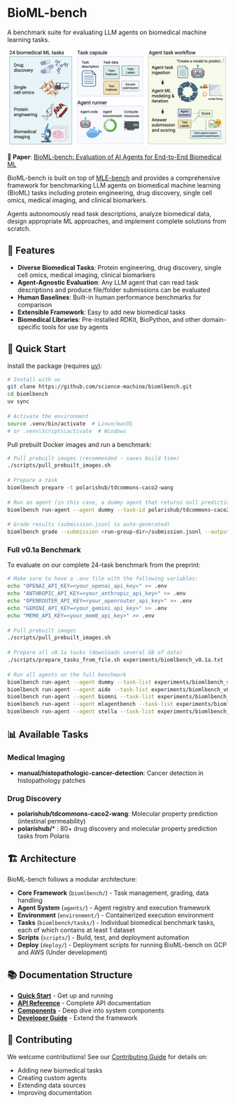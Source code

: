 # BioML-bench

A benchmark suite for evaluating LLM agents on biomedical machine learning tasks.

![BioML-bench Overview](images/biombench_ga.png)

**📄 Paper**: [BioML-bench: Evaluation of AI Agents for End-to-End Biomedical ML](https://www.biorxiv.org/content/10.1101/2025.09.01.673319v2)

BioML-bench is built on top of [MLE-bench](https://github.com/openai/mle-bench) and provides a comprehensive framework for benchmarking LLM agents on biomedical machine learning (BioML) tasks including protein engineering, drug discovery, single cell omics, medical imaging, and clinical biomarkers.

Agents autonomously read task descriptions, analyze biomedical data, design appropriate ML approaches, and implement complete solutions from scratch.

## 🧬 Features

- **Diverse Biomedical Tasks**: Protein engineering, drug discovery, single cell omics, medical imaging, clinical biomarkers
- **Agent-Agnostic Evaluation**: Any LLM agent that can read task descriptions and produce file/folder submissions can be evaluated
- **Human Baselines**: Built-in human performance benchmarks for comparison
- **Extensible Framework**: Easy to add new biomedical tasks
- **Biomedical Libraries**: Pre-installed RDKit, BioPython, and other domain-specific tools for use by agents

## 🚀 Quick Start

Install the package (requires [uv](https://docs.astral.sh/uv/)):

```bash
# Install with uv
git clone https://github.com/science-machine/biomlbench.git
cd biomlbench
uv sync

# Activate the environment
source .venv/bin/activate  # Linux/macOS
# or .venv\Scripts\activate  # Windows
```

Pull prebuilt Docker images and run a benchmark:

```bash
# Pull prebuilt images (recommended - saves build time)
./scripts/pull_prebuilt_images.sh

# Prepare a task
biomlbench prepare -t polarishub/tdcommons-caco2-wang

# Run an agent (in this case, a dummy agent that returns null predictions)
biomlbench run-agent --agent dummy --task-id polarishub/tdcommons-caco2-wang

# Grade results (submission.jsonl is auto-generated)
biomlbench grade --submission <run-group-dir>/submission.jsonl --output-dir results/
```

### Full v0.1a Benchmark

To evaluate on our complete 24-task benchmark from the preprint:

```bash
# Make sure to have a .env file with the following variables:
echo "OPENAI_API_KEY=<your_openai_api_key>" >> .env
echo "ANTHROPIC_API_KEY=<your_anthropic_api_key>" >> .env
echo "OPENROUTER_API_KEY=<your_openrouter_api_key>" >> .env
echo "GEMINI_API_KEY=<your_gemini_api_key>" >> .env
echo "MEM0_API_KEY=<your_mem0_api_key>" >> .env

# Pull prebuilt images
./scripts/pull_prebuilt_images.sh

# Prepare all v0.1a tasks (downloads several GB of data)
./scripts/prepare_tasks_from_file.sh experiments/biomlbench_v0.1a.txt

# Run all agents on the full benchmark
biomlbench run-agent --agent dummy --task-list experiments/biomlbench_v0.1a.txt
biomlbench run-agent --agent aide --task-list experiments/biomlbench_v0.1a.txt
biomlbench run-agent --agent biomni --task-list experiments/biomlbench_v0.1a.txt
biomlbench run-agent --agent mlagentbench --task-list experiments/biomlbench_v0.1a.txt
biomlbench run-agent --agent stella --task-list experiments/biomlbench_v0.1a.txt
```

## 📊 Available Tasks

### Medical Imaging
- **manual/histopathologic-cancer-detection**: Cancer detection in histopathology patches

### Drug Discovery  
- **polarishub/tdcommons-caco2-wang**: Molecular property prediction (intestinal permeability)
- **polarishub/*** : 80+ drug discovery and molecular property prediction tasks from Polaris

## 🏗️ Architecture

BioML-bench follows a modular architecture:

- **Core Framework** (`biomlbench/`) - Task management, grading, data handling
- **Agent System** (`agents/`) - Agent registry and execution framework  
- **Environment** (`environment/`) - Containerized execution environment
- **Tasks** (`biomlbench/tasks/`) - Individual biomedical benchmark tasks, each of which contains at least 1 dataset
- **Scripts** (`scripts/`) - Build, test, and deployment automation
- **Deploy** (`deploy/`) - Deployment scripts for running BioML-bench on GCP and AWS (Under development)

## 📚 Documentation Structure

- **[Quick Start](installation.md)** - Get up and running
- **[API Reference](api/overview.md)** - Complete API documentation
- **[Components](components/environment.md)** - Deep dive into system components
- **[Developer Guide](developer/contributing.md)** - Extend the framework

## 🤝 Contributing

We welcome contributions! See our [Contributing Guide](developer/contributing.md) for details on:

- Adding new biomedical tasks
- Creating custom agents
- Extending data sources
- Improving documentation 